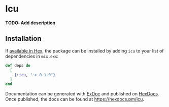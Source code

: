 # Icu

**TODO: Add description**

## Installation

If [available in Hex](https://hex.pm/docs/publish), the package can be installed
by adding `icu` to your list of dependencies in `mix.exs`:

```elixir
def deps do
  [
    {:icu, "~> 0.1.0"}
  ]
end
```

Documentation can be generated with [ExDoc](https://github.com/elixir-lang/ex_doc)
and published on [HexDocs](https://hexdocs.pm). Once published, the docs can
be found at <https://hexdocs.pm/icu>.
